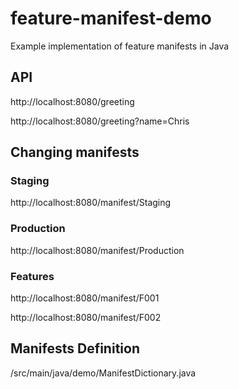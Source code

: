 # feature-manifest-demo
Example implementation of feature manifests in Java

## API
http://localhost:8080/greeting

http://localhost:8080/greeting?name=Chris

## Changing manifests

### Staging
http://localhost:8080/manifest/Staging

### Production
http://localhost:8080/manifest/Production

### Features
http://localhost:8080/manifest/F001

http://localhost:8080/manifest/F002

## Manifests Definition
/src/main/java/demo/ManifestDictionary.java
